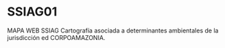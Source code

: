 # SSIAG01
MAPA WEB SSIAG
Cartografía asociada a determinantes ambientales de la jurisdicción ed CORPOAMAZONIA.
